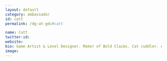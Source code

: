 ```yaml
---
layout: default
category: ambassador
id: catt
permalink: /dg-at-gdc#catt

name: Catt
twitter-id:
website:
bio: Game Artist & Level Designer. Maker of Bold Claims. Cat cuddler. Autistic. built worlds for indie game Tangiers. They/Them
image:
---
```

